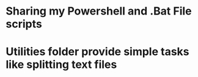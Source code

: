 # Sharing my Powershell and .Bat File scripts
# Utilities folder provide simple tasks like splitting text files
